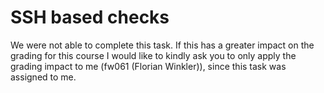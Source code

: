 # SSH based checks

We were not able to complete this task. If this has a greater impact on the grading for this course I would like to kindly ask you to only apply the grading impact to me (fw061 (Florian Winkler)), since this task was assigned to me.
